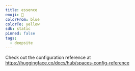 ```yaml
---
title: essence
emoji: 🐳
colorFrom: blue
colorTo: yellow
sdk: static
pinned: false
tags:
  - deepsite
---
```


Check out the configuration reference at https://huggingface.co/docs/hub/spaces-config-reference